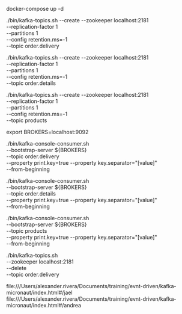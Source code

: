 docker-compose up -d

./bin/kafka-topics.sh  --create --zookeeper localhost:2181 \
--replication-factor 1 \
--partitions 1 \
--config retention.ms=-1 \
--topic order.delivery

./bin/kafka-topics.sh  --create --zookeeper localhost:2181 \
--replication-factor 1 \
--partitions 1 \
--config retention.ms=-1 \
--topic order.details

./bin/kafka-topics.sh  --create --zookeeper localhost:2181 \
--replication-factor 1 \
--partitions 1 \
--config retention.ms=-1 \
--topic products

export BROKERS=localhost:9092

./bin/kafka-console-consumer.sh \
--bootstrap-server ${BROKERS} \
--topic  order.delivery \
--property print.key=true --property key.separator="[value]" \
--from-beginning

./bin/kafka-console-consumer.sh \
--bootstrap-server ${BROKERS} \
--topic  order.details \
--property print.key=true --property key.separator="[value]" \
--from-beginning

./bin/kafka-console-consumer.sh \
--bootstrap-server ${BROKERS} \
--topic  products \
--property print.key=true --property key.separator="[value]" \
--from-beginning


./bin/kafka-topics.sh \
--zookeeper localhost:2181 \
--delete \
--topic order.delivery


file:///Users/alexander.rivera/Documents/training/evnt-driven/kafka-micronaut/index.html#/jael
file:///Users/alexander.rivera/Documents/training/evnt-driven/kafka-micronaut/index.html#/andrea